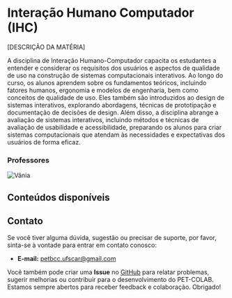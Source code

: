 # Interação Humano Computador (IHC)

[DESCRIÇÃO DA MATÉRIA]

A disciplina de Interação Humano-Computador capacita os estudantes a entender e considerar os requisitos dos usuários e aspectos de qualidade de uso na construção de sistemas computacionais interativos. Ao longo do curso, os alunos aprendem sobre os fundamentos teóricos, incluindo fatores humanos, ergonomia e modelos de engenharia, bem como conceitos de qualidade de uso. Eles também são introduzidos ao design de sistemas interativos, explorando abordagens, técnicas de prototipação e documentação de decisões de design. Além disso, a disciplina abrange a avaliação de sistemas interativos, incluindo métodos e técnicas de avaliação de usabilidade e acessibilidade, preparando os alunos para criar sistemas computacionais que atendam às necessidades e expectativas dos usuários de forma eficaz.

### Professores 
![Vânia](https://img.shields.io/badge/Vânia_Neris-%2300599C.svg?style=for-the-badge&logo=GoogleScholar&logoColor=white)

## Conteúdos disponíveis

## Contato

Se você tiver alguma dúvida, sugestão ou precisar de suporte, por favor, sinta-se à vontade para entrar em contato conosco:

- **E-mail:** petbcc.ufscar@gmail.com

Você também pode criar uma **Issue** no [GitHub](https://github.com/petbccufscar/pet-colab/issues) para relatar problemas, sugerir melhorias ou contribuir para o desenvolvimento do PET-COLAB. Estamos sempre abertos para receber feedback e colaboração. Obrigado!